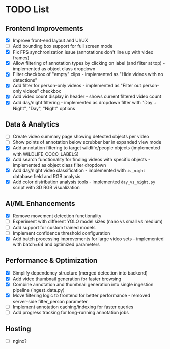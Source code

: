 
# TODO List

## Frontend Improvements
- [x] Improve front-end layout and UI/UX
- [ ] Add bounding box support for full screen mode
- [x] Fix FPS synchronization issue (annotations don't line up with video frames)
- [x] Allow filtering of annotation types by clicking on label (and filter at top) - implemented as object class dropdown
- [x] Filter checkbox of "empty" clips - implemented as "Hide videos with no detections"
- [x] Add filter for person-only videos - implemented as "Filter out person-only videos" checkbox
- [x] Add video count display in header - shows current filtered video count
- [x] Add day/night filtering - implemented as dropdown filter with "Day + Night", "Day", "Night" options

## Data & Analytics
- [ ] Create video summary page showing detected objects per video
- [ ] Show points of annotation below scrubber bar in expanded view mode
- [x] Add annotation filtering to target wildlife/people objects (implemented with WILDLIFE_COCO_LABELS)
- [x] Add search functionality for finding videos with specific objects - implemented as object class filter dropdown
- [x] Add day/night video classification - implemented with `is_night` database field and RGB analysis
- [x] Add color distribution analysis tools - implemented `day_vs_night.py` script with 3D RGB visualization

## AI/ML Enhancements  
- [x] Remove movement detection functionality
- [ ] Experiment with different YOLO model sizes (nano vs small vs medium)
- [ ] Add support for custom trained models
- [ ] Implement confidence threshold configuration
- [x] Add batch processing improvements for large video sets - implemented with batch=64 and optimized parameters

## Performance & Optimization
- [x] Simplify dependency structure (merged detection into backend)
- [x] Add video thumbnail generation for faster browsing
- [x] Combine annotation and thumbnail generation into single ingestion pipeline (ingest_data.py)
- [x] Move filtering logic to frontend for better performance - removed server-side filter_person parameter
- [ ] Implement annotation caching/indexing for faster queries
- [ ] Add progress tracking for long-running annotation jobs

## Hosting
- [ ] nginx?
